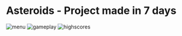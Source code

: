 <h1>Asteroids - Project made in 7 days</h1>

![menu](https://i.imgur.com/wmyUTAW.png)
![gameplay](https://i.imgur.com/N3pBdFT.png)
![highscores](https://i.imgur.com/5QWisZ2.png)
